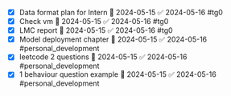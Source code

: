 
- [x] Data format plan for Intern 📅 2024-05-15 ✅ 2024-05-16 #tg0
- [x] Check vm 📅 2024-05-15 ✅ 2024-05-16 #tg0
- [x] LMC report 📅 2024-05-15 ✅ 2024-05-16 #tg0
- [x] Model deployment chapter 📅 2024-05-15 ✅ 2024-05-16 #personal_development
- [x] leetcode 2 questions 📅 2024-05-15 ✅ 2024-05-16 #personal_development
- [x] 1 behaviour question example 📅 2024-05-15 ✅ 2024-05-16 #personal_development